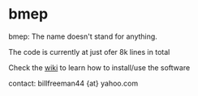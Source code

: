 bmep
====

bmep: The name doesn't stand for anything.

The code is currently at just ofer 8k lines in total

Check the [wiki](https://github.com/billfreeman44/bmep/wiki) to learn how to install/use the software 

contact: billfreeman44 {at} yahoo.com 
